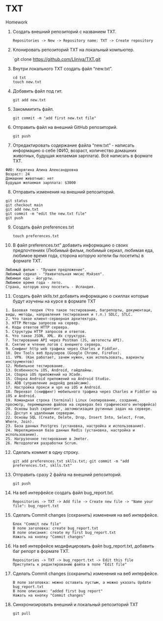 # TXT
Homework

1. Создать внешний репозиторий c названием TXT.

	`Repositories -> New -> Repository name: TXT -> Create repository`

2. Клонировать репозиторий TXT на локальный компьютер.

	`git clone https://github.com/Lliniya/TXT.git

3. Внутри локального TXT создать файл “new.txt”.
	```
	cd txt
	touch new.txt
	```
4. Добавить файл под гит.

	`git add new.txt`

5. Закоммитить файл.

	`git commit -m "add first new.txt file"`

6. Отправить файл на внешний GitHub репозиторий.

	`git push`

7. Отредактировать содержание файла “new.txt” - написать информацию о себе (ФИО, возраст, количество домашних животных, будущая желаемая зарплата). Всё написать в формате TXT.
```
ФИО: Корягина Алина Александровна
Возраст: 24
Домашние животные: нет
Будущая желаемая зарплата: $3000
```
8. Отправить изменения на внешний репозиторий.
```
git status
git checkout main
git add new.txt
git commit -m "edit the new.txt file"
git push
```
9. Создать файл preferences.txt

	`touch preferences.txt`

10. В файл preferences.txt” добавить информацию о своих предпочтениях (Любимый фильм, любимый сериал, любимая еда, любимое время года, сторона которую хотели бы посетить) в формате TXT.
```
Любимый фильм - "Лучшее предложение".
Любимый сериал - "Увивительная мисис Мэйзел".
Любимая еда - йогурты.
Любимое время года - лето.
Страна, которую хочу посетить - Исландия.
```

11. Создать файл sklls.txt добавить информацию о скиллах которые будут изучены на курсе в формате TXT
```
1. Базовая теория (Что такое тестирование, багрепорты, документаци, виды, методы, направления тестирования и т.п.) SDLC, STLC.
2. Что такое клиент-серверная архитектура.
3. HTTP Методы запросов на сервер.
4. Коды ответов HTTP сервера.
5. Структуры HTTP запросов и ответов.
6. Что такое JSON, XML. Их структура.
7. Тестирование API через Postman (JS, автотесты API).
8. Снятие и чтение логов c внешнего сервера.
9. Снифинг http web трафика через Charles и Fiddler.
10. Dev Tools веб браузеров (Google Chrome, FireFox).
11. VPN. (Как работает, зачем нужен, как использовать, варианты инструментов)
12. Мобильное тестирование.
13. Особенность iOS, Android, гайдлайны.
14. Сборка iOS приложений на XCode. 
15. Сборка Android приложений на Android Studio.
16. ADB (управление андройд девайсами).
17. Настройка прокси и vpn на iOS и Android.
18. Перехват (сниффинг) мобильного трафика через Charles и Fiddler на iOS и Android.
19. Командная строка (terminal) Linux (копирование, создание, просмотр, перемещение файлов на серверах без графического интерфейса)
20. Основы bash скриптинг, автоматизация рутинных задач на сервере.
21. Доступ к удалённым серверам.
22. Основы SQL (Create, Delete, Drop, Insert Into, Select, From, Where, Join).
23. База данных Postgres (установка, настройка и использование).
24. Нереляционная база данных Redis (установка, настройка и использование).
25. Нагрузочное тестирование в Jmeter.
26. Методология разработки Scrum.
```
12. Сделать коммит в одну строку.

	`git add preferences.txt sklls.txt; git commit -m "add preferences.txt, sklls.txt"`

13. Отправить сразу 2 файла на внешний репозиторий.

	`git push`

14. На веб интерфейсе создать файл bug_report.txt.

	`Repositories -> TXT -> Add file -> Create new file -> "Name your file": bug_report.txt`

15. Сделать Commit changes (сохранить) изменения на веб интерфейсе.
	```
	Блок "Commit new file"
	В поле заголовка: create bug_report.txt
	В поле описания: create my first bug_report.txt
	Нажать на кнопку "Commit changes"
	```
16. На веб интерфейсе модифицировать файл bug_report.txt, добавить баг репорт в формате TXT.
	```
	Repositories -> TXT -> bug_report.txt -> Edit this file 
	Приступить к редактированию файла в поле "Edit file"
	```
17. Сделать Commit changes (сохранить) изменения на веб интерфейсе.
	```
	В поле заголовка: можно оставить пустым, а можно указать Update bug_report.txt
	В поле описания: "added first bug report"
	Нажать на кнопку "Commit changes"
	```
18. Синхронизировать внешний и локальный репозиторий TXT

	`git pull`
